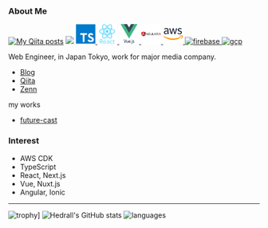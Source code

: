 ### About Me

[![My Qiita posts](https://qiita-badge.apiapi.app/s/mikkame/posts.svg)](http://qiita.com/hedrall)
![](https://komarev.com/ghpvc/?username=hedrall)
<a href="https://www.typescriptlang.org/" target="_blank"> <img src="https://raw.githubusercontent.com/devicons/devicon/master/icons/typescript/typescript-original.svg" alt="typescript" width="40" height="40" />
</a>
<a
  href="https://reactjs.org/" target="_blank"> <img src="https://raw.githubusercontent.com/devicons/devicon/master/icons/react/react-original-wordmark.svg" alt="react"
  width="40" height="40" />
</a>
<a href="https://vuejs.org/" target="_blank"> <img src="https://raw.githubusercontent.com/devicons/devicon/master/icons/vuejs/vuejs-original-wordmark.svg" alt="vuejs" width="40" height="40" /> </a>
<a href="https://angular.io" target="_blank">
  <img src="https://raw.githubusercontent.com/devicons/devicon/master/icons/angularjs/angularjs-original-wordmark.svg"
       alt="angularjs" width="40" height="40" />
</a>
<a href="https://aws.amazon.com" target="_blank">
  <img
    src="https://raw.githubusercontent.com/devicons/devicon/master/icons/amazonwebservices/amazonwebservices-original-wordmark.svg"
    alt="aws" width="40" height="40" />
</a>
<a href="https://firebase.google.com/" target="_blank">
  <img src="https://www.vectorlogo.zone/logos/firebase/firebase-icon.svg" alt="firebase" width="40" height="40" />
</a>
<a
  href="https://cloud.google.com" target="_blank"> <img src="https://www.vectorlogo.zone/logos/google_cloud/google_cloud-icon.svg" alt="gcp" width="40" height="40" />
</a>

Web Engineer, in Japan Tokyo, work for major media company.

- [Blog](https://blog.hedrall.work)
- [Qiita](https://qiita.com/hedrall)
- [Zenn](https://zenn.dev/hedrall)

my works
- [future-cast](https://future-cast.jp)

### Interest

- AWS CDK
- TypeScript
- React, Next.js
- Vue, Nuxt.js
- Angular, Ionic

-----------------------------------
![trophy](https://github-profile-trophy.vercel.app/?username=hedrall)]
![Hedrall's GitHub stats](https://github-readme-stats.vercel.app/api?username=hedrall&count_private=true&show_icons=true&theme=dracula)
![languages](https://github-readme-stats.vercel.app/api/top-langs/?username=hedrall&hide=css,html&theme=dracula)
